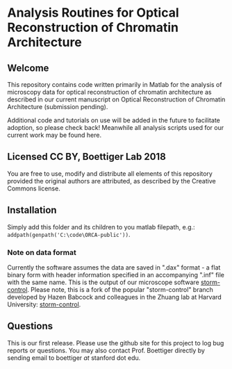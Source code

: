 # Analysis Routines for Optical Reconstruction of Chromatin Architecture

## Welcome
This repository contains code written primarily in Matlab for the analysis of microscopy data for optical reconstruction of chromatin architecture as described in our current manuscript on Optical Reconstruction of Chromatin Architecture (submission pending).  

Additional code and tutorials on use will be added in the future to facilitate adoption, so please check back!  Meanwhile all analysis scripts used for our current work may be found here. 

## Licensed CC BY, Boettiger Lab 2018
You are free to use, modify and distribute all elements of this repository provided the original authors are attributed, as described by the Creative Commons license. 

## Installation
Simply add this folder and its children to you matlab filepath, e.g.: `addpath(genpath('C:\code\ORCA-public'))`.  

### Note on data format
Currently the software assumes the data are saved in ".dax" format - a flat binary form with header information specified in an accompanying ".inf" file with the same name. This is the output of our microscope software [storm-control](https://github.com/Boettiger-lab/storm-control).  Please note, this is a fork of the popular "storm-control" branch developed by Hazen Babcock and colleagues in the Zhuang lab at Harvard University: [storm-control](https://github.com/ZhuangLab/storm-control).  

## Questions
This is our first release. Please use the github site for this project to log bug reports or questions.  You may also contact Prof. Boettiger directly by sending email to boettiger *at* stanford dot edu. 

